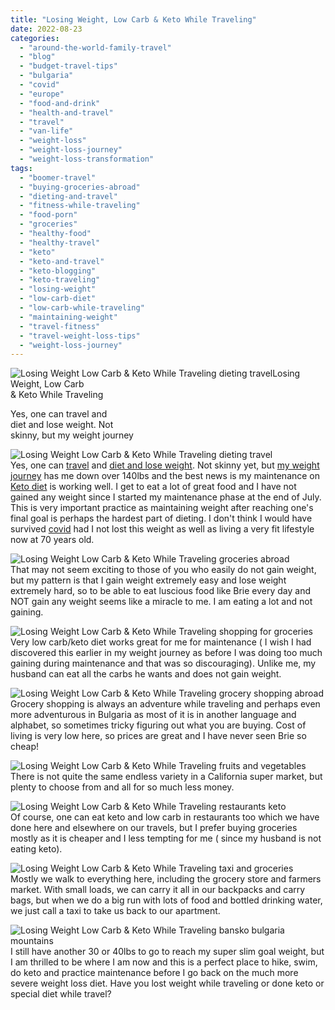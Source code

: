 ```yaml
---
title: "Losing Weight, Low Carb & Keto While Traveling"
date: 2022-08-23
categories: 
  - "around-the-world-family-travel"
  - "blog"
  - "budget-travel-tips"
  - "bulgaria"
  - "covid"
  - "europe"
  - "food-and-drink"
  - "health-and-travel"
  - "travel"
  - "van-life"
  - "weight-loss"
  - "weight-loss-journey"
  - "weight-loss-transformation"
tags: 
  - "boomer-travel"
  - "buying-groceries-abroad"
  - "dieting-and-travel"
  - "fitness-while-traveling"
  - "food-porn"
  - "groceries"
  - "healthy-food"
  - "healthy-travel"
  - "keto"
  - "keto-and-travel"
  - "keto-blogging"
  - "keto-traveling"
  - "losing-weight"
  - "low-carb-diet"
  - "low-carb-while-traveling"
  - "maintaining-weight"
  - "travel-fitness"
  - "travel-weight-loss-tips"
  - "weight-loss-journey"
---
```


![Losing Weight  Low Carb & Keto While Traveling  dieting travel](https://pub-ac94b3f306b24c0dba4238943c97f2e1.r2.dev/6a00e5502a9507883302a308dc10ec200c.jpg)Losing Weight, Low Carb  
& Keto While Traveling

Yes, one can travel and  
diet and lose weight. Not  
skinny, but my weight journey

<!--more-->

![Losing Weight  Low Carb & Keto While Traveling  dieting travel](https://pub-ac94b3f306b24c0dba4238943c97f2e1.r2.dev/6a00e5502a9507883302a2eed21656200d.jpg)  
Yes, one can [travel](https://pub-ac94b3f306b24c0dba4238943c97f2e1.r2.dev/2022/03/retirement-traveling-around-the-world.html#more) and [diet and lose weight](https://pub-ac94b3f306b24c0dba4238943c97f2e1.r2.dev/2022/03/i-lost-100lbs-best-weight-loss-tips-.html). Not skinny yet, but [my weight journey](https://pub-ac94b3f306b24c0dba4238943c97f2e1.r2.dev/2022/06/my-weight-journey-down-135lbs-612-kilos.html) has me down over 140lbs and the best news is my maintenance on [Keto diet](https://pub-ac94b3f306b24c0dba4238943c97f2e1.r2.dev/2022/08/bansko-ryanair-delay-traveling-keto-bread.html) is working well. I get to eat a lot of great food and I have not gained any weight since I started my maintenance phase at the end of July. This is very important practice as maintaining weight after reaching one's final goal is perhaps the hardest part of dieting. I don't think I would have survived [covid](https://pub-ac94b3f306b24c0dba4238943c97f2e1.r2.dev/2022/08/getting-covid-while-traveling-vacationing-abroad-tips.html#more) had I not lost this weight as well as living a very fit lifestyle now at 70 years old.   
  
![Losing Weight  Low Carb & Keto While Traveling  groceries abroad ](https://pub-ac94b3f306b24c0dba4238943c97f2e1.r2.dev/6a00e5502a9507883302a2eed216f5200d-scaled.jpg)  
That may not seem exciting to those of you who easily do not gain weight, but my pattern is that I gain weight extremely easy and lose weight extremely hard, so to be able to eat luscious food like Brie every day and NOT gain any weight seems like a miracle to me. I am eating a lot and not gaining.  
  
![Losing Weight  Low Carb & Keto While Traveling shopping for groceries ](https://pub-ac94b3f306b24c0dba4238943c97f2e1.r2.dev/6a00e5502a9507883302a308dc1281200c-scaled-1.jpg)  
Very low carb/keto diet works great for me for maintenance ( I wish I had discovered this earlier in my weight journey as before I was doing too much gaining during maintenance and that was so discouraging). Unlike me, my husband can eat all the carbs he wants and does not gain weight.   
  
![Losing Weight  Low Carb & Keto While Traveling  grocery shopping abroad ](https://pub-ac94b3f306b24c0dba4238943c97f2e1.r2.dev/6a00e5502a9507883302a2eed21bda200d-scaled.jpg)  
Grocery shopping is always an adventure while traveling and perhaps even more adventurous in Bulgaria as most of it is in another language and alphabet, so sometimes tricky figuring out what you are buying. Cost of living is very low here, so prices are great and I have never seen Brie so cheap!  
  
![Losing Weight  Low Carb & Keto While Traveling  fruits and vegetables ](https://pub-ac94b3f306b24c0dba4238943c97f2e1.r2.dev/6a00e5502a9507883302a30d497f26200b-scaled.jpg)  
There is not quite the same endless variety in a California super market, but plenty to choose from and all for so much less money.   
  
![Losing Weight  Low Carb & Keto While Traveling restaurants keto ](https://pub-ac94b3f306b24c0dba4238943c97f2e1.r2.dev/6a00e5502a9507883302a30d497f36200b-scaled.jpg)  
Of course, one can eat keto and low carb in restaurants too which we have done here and elsewhere on our travels, but I prefer buying groceries mostly as it is cheaper and I less tempting for me ( since my husband is not eating keto).   
  
![Losing Weight  Low Carb & Keto While Traveling taxi and groceries ](https://pub-ac94b3f306b24c0dba4238943c97f2e1.r2.dev/6a00e5502a9507883302a308dc1bc1200c.jpg)  
Mostly we walk to everything here, including the grocery store and farmers market. With small loads, we can carry it all in our backpacks and carry bags, but when we do a big run with lots of food and bottled drinking water, we just call a taxi to take us back to our apartment.   
  
![Losing Weight  Low Carb & Keto While Traveling  bansko bulgaria mountains](https://pub-ac94b3f306b24c0dba4238943c97f2e1.r2.dev/6a00e5502a9507883302a308dc1c68200c.jpg)  
I still have another 30 or 40lbs to go to reach my super slim goal weight, but I am thrilled to be where I am now and this is a perfect place to hike, swim, do keto and practice maintenance before I go back on the much more severe weight loss diet. Have you lost weight while traveling or done keto or special diet while travel?
